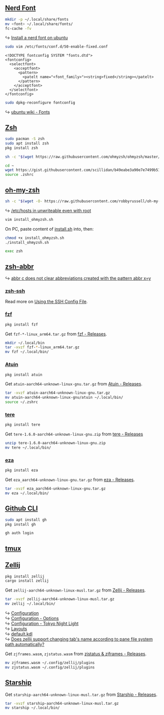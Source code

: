## [Nerd Font](http://nerdfonts.com/)

```sh
mkdir -p ~/.local/share/fonts
mv <font> ~/.local/share/fonts/
fc-cache -fv
```

↪ [Install a nerd font on ubuntu](https://gist.github.com/matthewjberger/7dd7e079f282f8138a9dc3b045ebefa0)

```sh
sudo vim /etc/fonts/conf.d/50-enable-fixed.conf
```

```
<!DOCTYPE fontconfig SYSTEM "fonts.dtd">
<fontconfig>
  <selectfont>
    <acceptfont>
      <pattern>
        <patelt name="<font_family>"><string>fixed</string></patelt>
      </pattern>
    </acceptfont>
  </selectfont>
</fontconfig>
```

```sh
sudo dpkg-reconfigure fontconfig
```

↪ [ubuntu wiki - Fonts](https://wiki.ubuntu.com/Fonts)

## [Zsh](https://www.zsh.org/)

```sh
sudo pacman -S zsh
sudo apt install zsh
pkg install zsh
```

```sh
sh -c "$(wget https://raw.githubusercontent.com/ohmyzsh/ohmyzsh/master/tools/install.sh -O -)"
```

```sh
cd ~
wget https://gist.githubusercontent.com/scillidan/b49eabe3a90e7e7499b5155af7f36480/raw/1ad03938633a16651b311e4a6108ed40152110f8/.zshrc_mini -O .zshrc
source .zshrc
```

## [oh-my-zsh](https://ohmyz.sh)

```sh
sh -c "$(wget -O- https://raw.githubusercontent.com/robbyrussell/oh-my-zsh/master/tools/install.sh)"
```

↪ [/etc/hosts in unwriteable even with root](reddit.com/r/termux/comments/18sz5a1/etchosts_in_unwriteable_even_with_root/)

```sh
vim install_ohmyzsh.sh
```

On PC, paste content of [install.sh](https://raw.githubusercontent.com/robbyrussell/oh-my-zsh/master/tools/install.sh) into, then:

```sh
chmod +x install_ohmyzsh.sh
./install_ohmyzsh.sh
```

```sh
exec zsh
```

## [zsh-abbr](https://github.com/olets/zsh-abbr)

↪ [abbr c does not clear abbreviations created with the pattern abbr x=y](https://github.com/olets/zsh-abbr/issues/88)

### [zsh-ssh](https://github.com/sunlei/zsh-ssh)

Read more on [Using the SSH Config File](https://linuxize.com/post/using-the-ssh-config-file/).

### [fzf](https://github.com/junegunn/fzf)

```sh
pkg install fzf
```

<!-- --8<-- [start:ubuntu-22-arm] -->
Get `fzf-*-linux_arm64.tar.gz` from [fzf - Releases](https://github.com/junegunn/fzf/releases).

```sh
mkdir ~/.local/bin
tar -xvzf fzf-*-linux_arm64.tar.gz
mv fzf ~/.local/bin/
```
<!-- --8<-- [end:ubuntu-22-arm] -->

### [Atuin](https://github.com/atuinsh/atuin)

```sh
pkg install atuin
```

<!-- --8<-- [start:ubuntu-22-arm] -->
Get `atuin-aarch64-unknown-linux-gnu.tar.gz` from [Atuin - Releases](https://github.com/atuinsh/atuin/releases).

```sh
tar -xvzf atuin-aarch64-unknown-linux-gnu.tar.gz
mv atuin-aarch64-unknown-linux-gnu/atuin ~/.local/bin/
source ~/.zshrc
```
<!-- --8<-- [end:ubuntu-22-arm] -->

### [tere](https://github.com/mgunyho/tere)

```sh
pkg install tere
```

<!-- --8<-- [start:ubuntu-22-arm] -->
Get `tere-1.6.0-aarch64-unknown-linux-gnu.zip` from [tere - Releases](https://github.com/mgunyho/tere/releases)

```sh
unzip tere-1.6.0-aarch64-unknown-linux-gnu.zip
mv tere ~/.local/bin/
```
<!-- --8<-- [end:ubuntu-22-arm] -->

### [eza](https://github.com/eza-community/eza)

```sh
pkg install eza
```

<!-- --8<-- [start:ubuntu-22-arm] -->
Get `eza_aarch64-unknown-linux-gnu.tar.gz` from [eza - Releases](https://github.com/eza-community/eza/releases).

```sh
tar -xvzf eza_aarch64-unknown-linux-gnu.tar.gz
mv eza ~/.local/bin/
```
<!-- --8<-- [end:ubuntu-22-arm] -->

## [Github CLI](https://cli.github.com/)

```sh
sudo apt install gh
pkg install gh
```

```sh
gh auth login
```

## [tmux](https://github.com/tmux/tmux)

## [Zellij](https://github.com/zellij-org/zellij)

```sh
pkg install zellij
cargo install zellij
```

<!-- --8<-- [start:ubuntu-22-arm] -->
Get `zellij-aarch64-unknown-linux-musl.tar.gz` from [Zellij - Releases](https://github.com/zellij-org/zellij/releases).

```sh
tar -xvzf zellij-aarch64-unknown-linux-musl.tar.gz
mv zellij ~/.local/bin/
```
<!-- --8<-- [end:ubuntu-22-arm] -->

↪ [Configuration](https://zellij.dev/documentation/configuration)  
↪ [Configuration - Options](https://zellij.dev/documentation/options)  
↪ [Configuration - Tokyo Night Light](https://zellij.dev/documentation/theme-gallery#tokyo-night-light)  
↪ [Layouts](https://zellij.dev/documentation/layouts)  
↪ [default.kdl](https://github.com/zellij-org/zellij/blob/main/zellij-utils/assets/config/default.kdl)  
↪ [Does zellij support changing tab's name according to pane file system path automatically?](https://www.reddit.com/r/zellij/comments/10skez0/does_zellij_support_changing_tabs_name_according/)

Get `zjframes.wasm`, `zjstatus.wasm` from [zjstatus & zjframes - Releases](https://github.com/dj95/zjstatus/releases).

```sh
mv zjframes.wasm ~/.config/zellij/plugins
mv zjstatus.wasm ~/.config/zellij/plugins
```

## [Starship](https://starship.rs/)

<!-- --8<-- [start:ubuntu-22-arm] -->
Get `starship-aarch64-unknown-linux-musl.tar.gz` from [Starship - Releases](https://github.com/starship/starship/releases).

```sh
tar -xvzf starship-aarch64-unknown-linux-musl.tar.gz
mv starship ~/.local/bin/
```
<!-- --8<-- [end:ubuntu-22-arm] -->